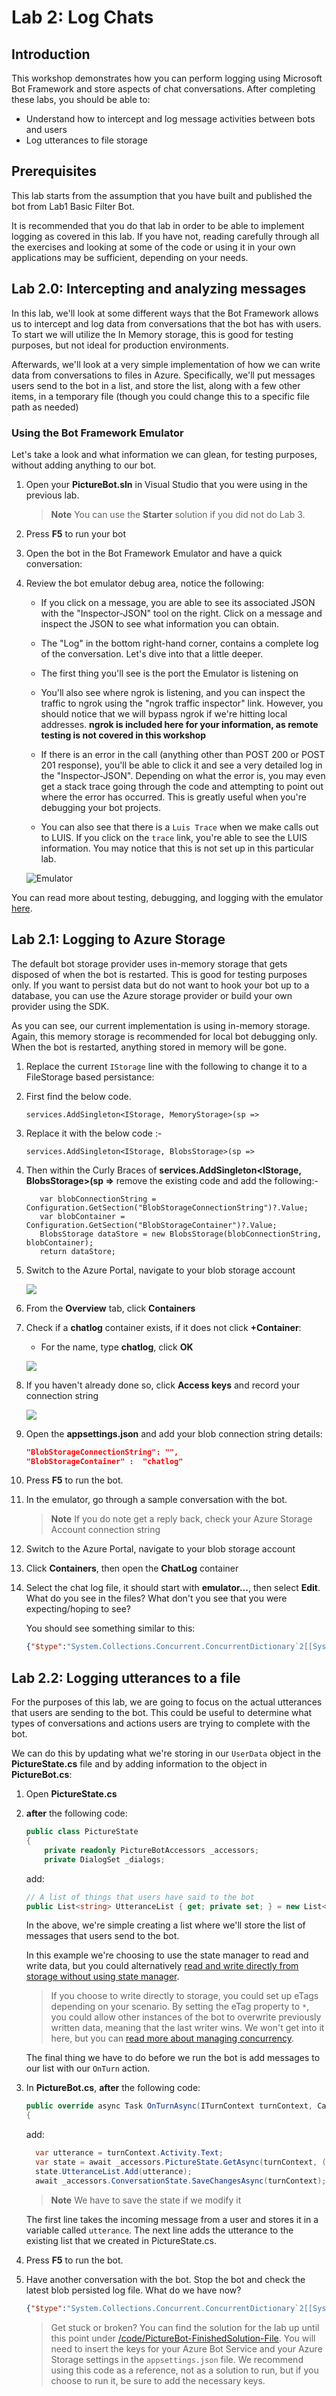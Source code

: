 # Lab 2: Log Chats

## Introduction

This workshop demonstrates how you can perform logging using Microsoft Bot Framework and store aspects of chat conversations. After completing these labs, you should be able to:

- Understand how to intercept and log message activities between bots and users
- Log utterances to file storage

## Prerequisites

This lab starts from the assumption that you have built and published the bot from Lab1 Basic Filter Bot.

It is recommended that you do that lab in order to be able to implement logging as covered in this lab. If you have not, reading carefully through all the exercises and looking at some of the code or using it in your own applications may be sufficient, depending on your needs.

## Lab 2.0: Intercepting and analyzing messages

In this lab, we'll look at some different ways that the Bot Framework allows us to intercept and log data from conversations that the bot has with users. To start we will utilize the In Memory storage, this is good for testing purposes, but not ideal for production environments.

Afterwards, we'll look at a very simple implementation of how we can write data from conversations to files in Azure. Specifically, we'll put messages users send to the bot in a list, and store the list, along with a few other items, in a temporary file (though you could change this to a specific file path as needed)

### Using the Bot Framework Emulator

Let's take a look and what information we can glean, for testing purposes, without adding anything to our bot.

1. Open your **PictureBot.sln** in Visual Studio that you were using in the previous lab.

    > **Note** You can use the **Starter** solution if you did not do Lab 3.

1. Press **F5** to run your bot

1. Open the bot in the Bot Framework Emulator and have a quick conversation:

1. Review the bot emulator debug area, notice the following:

    - If you click on a message, you are able to see its associated JSON with the "Inspector-JSON" tool on the right. Click on a message and inspect the JSON to see what information you can obtain.

    - The "Log" in the bottom right-hand corner, contains a complete log of the conversation. Let's dive into that a little deeper.

    - The first thing you'll see is the port the Emulator is listening on

    - You'll also see where ngrok is listening, and you can inspect the traffic to ngrok using the "ngrok traffic inspector" link. However, you should notice that we will bypass ngrok if we're hitting local addresses. **ngrok is included here for your information, as remote testing is not covered in this workshop**

    - If there is an error in the call (anything other than POST 200 or POST 201 response), you'll be able to click it and see a very detailed log in the "Inspector-JSON". Depending on what the error is, you may even get a stack trace going through the code and attempting to point out where the error has occurred. This is greatly useful when you're debugging your bot projects.

    - You can also see that there is a `Luis Trace` when we make calls out to LUIS. If you click on the `trace` link, you're able to see the LUIS information. You may notice that this is not set up in this particular lab.

    ![Emulator](../images/emulator.png)

You can read more about testing, debugging, and logging with the emulator [here](https://docs.microsoft.com/en-us/azure/bot-service/bot-service-debug-emulator?view=azure-bot-service-4.0).

## Lab 2.1: Logging to Azure Storage

The default bot storage provider uses in-memory storage that gets disposed of when the bot is restarted. This is good for testing purposes only. If you want to persist data but do not want to hook your bot up to a database, you can use the Azure storage provider or build your own provider using the SDK.

As you can see, our current implementation is using in-memory storage. Again, this memory storage is recommended for local bot debugging only. When the bot is restarted, anything stored in memory will be gone.

1. Replace the current `IStorage` line with the following to change it to a FileStorage based persistance:

1. First find the below code.

      ```
      services.AddSingleton<IStorage, MemoryStorage>(sp =>
      ```
  
1. Replace it with the below code :-

     ```
     services.AddSingleton<IStorage, BlobsStorage>(sp =>
     ```

1. Then within the Curly Braces of **services.AddSingleton<IStorage, BlobsStorage>(sp =>** remove the existing code and add the following:-

     ```
        var blobConnectionString = Configuration.GetSection("BlobStorageConnectionString")?.Value;
        var blobContainer = Configuration.GetSection("BlobStorageContainer")?.Value;
        BlobsStorage dataStore = new BlobsStorage(blobConnectionString, blobContainer);
        return dataStore;
     ```

1. Switch to the Azure Portal, navigate to your blob storage account

    ![](./4.png)

1. From the **Overview** tab, click **Containers**

1. Check if a **chatlog** container exists, if it does not click **+Container**:

    - For the name, type **chatlog**, click **OK**
    
    ![](./5.png)

1. If you haven't already done so, click **Access keys** and record your connection string

   ![](./6.png)

1. Open the **appsettings.json** and add your blob connection string details:

    ```json
    "BlobStorageConnectionString": "",
    "BlobStorageContainer" :  "chatlog"
    ```

1. Press **F5** to run the bot.

1. In the emulator, go through a sample conversation with the bot.

    > **Note** If you do note get a reply back, check your Azure Storage Account connection string

1. Switch to the Azure Portal, navigate to your blob storage account

1. Click **Containers**, then open the **ChatLog** container

1. Select the chat log file, it should start with **emulator...**, then select **Edit**.  What do you see in the files? What don't you see that you were expecting/hoping to see?

    You should see something similar to this:

    ```json
    {"$type":"System.Collections.Concurrent.ConcurrentDictionary`2[[System.String, System.Private.CoreLib],[System.Object, System.Private.CoreLib]], System.Collections.Concurrent","DialogState":{"$type":"Microsoft.Bot.Builder.Dialogs.DialogState, Microsoft.Bot.Builder.Dialogs","DialogStack":{"$type":"System.Collections.Generic.List`1[[Microsoft.Bot.Builder.Dialogs.DialogInstance, Microsoft.Bot.Builder.Dialogs]], System.Private.CoreLib","$values":[{"$type":"Microsoft.Bot.Builder.Dialogs.DialogInstance, Microsoft.Bot.Builder.Dialogs","Id":"mainDialog","State":{"$type":"System.Collections.Generic.Dictionary`2[[System.String, System.Private.CoreLib],[System.Object, System.Private.CoreLib]], System.Private.CoreLib","options":null,"values":{"$type":"System.Collections.Generic.Dictionary`2[[System.String, System.Private.CoreLib],[System.Object, System.Private.CoreLib]], System.Private.CoreLib"},"instanceId":"f80db88d-cdea-4b47-a3f6-a5bfa26ed60b","stepIndex":0}}]}},"PictureBotAccessors.PictureState":{"$type":"Microsoft.PictureBot.PictureState, PictureBot","Greeted":"greeted","Search":"","Searching":"no"}}
    ```

## Lab 2.2: Logging utterances to a file

For the purposes of this lab, we are going to focus on the actual utterances that users are sending to the bot. This could be useful to determine what types of conversations and actions users are trying to complete with the bot.

We can do this by updating what we're storing in our `UserData` object in the **PictureState.cs** file and by adding information to the object in **PictureBot.cs**:

1. Open **PictureState.cs**

1. **after** the following code:

    ```csharp
    public class PictureState
    {
        private readonly PictureBotAccessors _accessors;
        private DialogSet _dialogs;
    ```

    add:

    ```csharp
    // A list of things that users have said to the bot
    public List<string> UtteranceList { get; private set; } = new List<string>();
    ```

    In the above, we're simple creating a list where we'll store the list of messages that users send to the bot.

    In this example we're choosing to use the state manager to read and write data, but you could alternatively [read and write directly from storage without using state manager](https://docs.microsoft.com/en-us/azure/bot-service/bot-builder-howto-v4-storage?view=azure-bot-service-4.0&tabs=csharpechorproperty%2Ccsetagoverwrite%2Ccsetag).

    > If you choose to write directly to storage, you could set up eTags depending on your scenario. By setting the eTag property to `*`, you could allow other instances of the bot to overwrite previously written data, meaning that the last writer wins. We won't get into it here, but you can [read more about managing concurrency](https://docs.microsoft.com/en-us/azure/bot-service/bot-builder-howto-v4-storage?view=azure-bot-service-4.0&tabs=csharpechorproperty%2Ccsetagoverwrite%2Ccsetag#manage-concurrency-using-etags).

    The final thing we have to do before we run the bot is add messages to our list with our `OnTurn` action.

1. In **PictureBot.cs**, **after** the following code:

    ```csharp
    public override async Task OnTurnAsync(ITurnContext turnContext, CancellationToken cancellationToken = default(CancellationToken))
    {
    ```
    add:

    ```csharp
      var utterance = turnContext.Activity.Text;
      var state = await _accessors.PictureState.GetAsync(turnContext, () => new PictureState());
      state.UtteranceList.Add(utterance);
      await _accessors.ConversationState.SaveChangesAsync(turnContext);
    ```

    > **Note** We have to save the state if we modify it

    The first line takes the incoming message from a user and stores it in a variable called `utterance`. The next line adds the utterance to the existing list that we created in PictureState.cs.

1. Press **F5** to run the bot.

1. Have another conversation with the bot. Stop the bot and check the latest blob persisted log file. What do we have now?

    ```json
    {"$type":"System.Collections.Concurrent.ConcurrentDictionary`2[[System.String, System.Private.CoreLib],[System.Object, System.Private.CoreLib]], System.Collections.Concurrent","DialogState":{"$type":"Microsoft.Bot.Builder.Dialogs.DialogState, Microsoft.Bot.Builder.Dialogs","DialogStack":{"$type":"System.Collections.Generic.List`1[[Microsoft.Bot.Builder.Dialogs.DialogInstance, Microsoft.Bot.Builder.Dialogs]], System.Private.CoreLib","$values":[{"$type":"Microsoft.Bot.Builder.Dialogs.DialogInstance, Microsoft.Bot.Builder.Dialogs","Id":"mainDialog","State":{"$type":"System.Collections.Generic.Dictionary`2[[System.String, System.Private.CoreLib],[System.Object, System.Private.CoreLib]], System.Private.CoreLib","options":null,"values":{"$type":"System.Collections.Generic.Dictionary`2[[System.String, System.Private.CoreLib],[System.Object, System.Private.CoreLib]], System.Private.CoreLib"},"instanceId":"f80db88d-cdea-4b47-a3f6-a5bfa26ed60b","stepIndex":0}}]}},"PictureBotAccessors.PictureState":{"$type":"Microsoft.PictureBot.PictureState, PictureBot","Greeted":"greeted","UtteranceList":{"$type":"System.Collections.Generic.List`1[[System.String, System.Private.CoreLib]], System.Private.CoreLib","$values":["help"]},"Search":"","Searching":"no"}}
    ```

    >Get stuck or broken? You can find the solution for the lab up until this point under [/code/PictureBot-FinishedSolution-File](./code/PictureBot-FinishedSolution-File). You will need to insert the keys for your Azure Bot Service and your Azure Storage settings in the `appsettings.json` file. We recommend using this code as a reference, not as a solution to run, but if you choose to run it, be sure to add the necessary keys.

